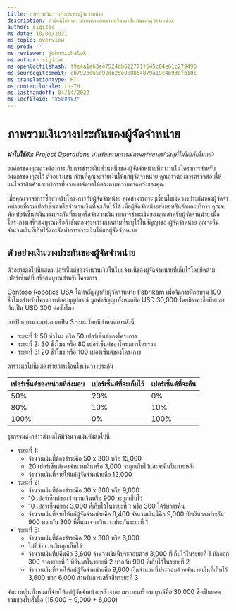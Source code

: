 ```yaml
---
title: ภาพรวมเงินวางประกันของผู้จัดจำหน่าย
description: หัวข้อนี้ให้ภาพรวมของความสามารถเงินวางประกันของผู้จัดจำหน่าย
author: sigitac
ms.date: 10/01/2021
ms.topic: overview
ms.prod: ''
ms.reviewer: johnmichalak
ms.author: sigitac
ms.openlocfilehash: f9e4a1e63e47524bb622771f645c04e61c279496
ms.sourcegitcommit: c0792bd65d92db25e0e8864879a19c4b93efb10c
ms.translationtype: HT
ms.contentlocale: th-TH
ms.lasthandoff: 04/14/2022
ms.locfileid: "8588483"
---
```

# <a name="vendor-retention-overview"></a>ภาพรวมเงินวางประกันของผู้จัดจำหน่าย

_**นำไปใช้กับ:** Project Operations สำหรับสถานการณ์ตามทรัพยากร/วัสดุที่ไม่ได้เก็บในคลัง_

องค์กรของคุณอาจต้องการเก็บการชำระเงินส่วนหนึ่งของผู้จัดจำหน่ายที่ทำงานในโครงการสำหรับองค์กรของคุณไว้ ตัวอย่างเช่น ก่อนที่คุณจะจ่ายเงินให้แก่ผู้จัดจำหน่าย คุณอาจต้องการตรวจสอบให้แน่ใจว่าสินค้าและบริการที่พวกเขาจัดหาให้ตรงตามความคาดหวังของคุณ

เมื่อคุณเจรจาการซื้อสำหรับโครงการกับผู้จัดจำหน่าย คุณสามารถระบุเงื่อนไขเงินวางประกันของผู้จัดจำหน่ายยที่รวมเปอร์เซ็นต์หรือจำนวนเงินที่จะเก็บไว้ได้ เมื่อผู้จัดจำหน่ายส่งมอบสินค้าและบริการ คุณจะหักเปอร์เซ็นต์เงินวางประกันที่ระบุหรือจำนวนเงินจากการชำระเงินของคุณสำหรับผู้จัดจำหน่าย เมื่อโครงการเสร็จสมบูรณ์หรือถึงขั้นตอนระหว่างกาลตามที่ระบุไว้ในสัญญาของผู้จัดจำหน่าย คุณจะคืนจำนวนเงินที่เก็บไว้และจัดทำการชำระเงินให้แก่ผู้จัดจำหน่าย

## <a name="vendor-retention-example"></a>ตัวอย่างเงินวางประกันของผู้จัดจำหน่าย

ตัวอย่างต่อไปนี้แสดงเปอร์เซ็นต์ของจำนวนเงินในใบแจ้งหนี้ของผู้จัดจำหน่ายที่เก็บไว้โดยยึดตามเปอร์เซ็นต์ที่เสร็จสมบูรณ์สำหรับโครงการ

Contoso Robotics USA ได้ทำสัญญากับผู้จัดจำหน่าย Fabrikam เพื่อจัดการฝึกอบรม 100 ชั่วโมงสำหรับโครงการต่ออายุอุปกรณ์ มูลค่าสัญญาทั้งหมดคือ USD 30,000 โดยมีราคาซื้อที่ตกลงกันเป็น USD 300 ต่อชั่วโมง

การฝึกอบรมจะแบ่งออกเป็น 3 ระยะ โดยมีกำหนดการดังนี้

- ระยะที่ 1: 50 ชั่วโมง หรือ 50 เปอร์เซ็นต์ของโครงการ
- ระยะที่ 2: 30 ชั่วโมง หรือ 80 เปอร์เซ็นต์ของโครงการโดยรวม
- ระยะที่ 3: 20 ชั่วโมง หรือ 100 เปอร์เซ็นต์ของโครงการ

ตารางต่อไปนี้แสดงรายการเงื่อนไขเงินวางประกัน

| **เปอร์เซ็นต์ของหน่วยที่ส่งมอบ** | **เปอร์เซ็นต์ที่จะเก็บไว้** | **เปอร์เซ็นต์ที่จะคืน** |
| --- | --- | --- |
| 50% | 20% | 0% |
| 80% | 10% | 10% |
| 100% | 0% | 100% |

ธุรกรรมดังกล่าวส่งผลให้มีจำนวนเงินดังต่อไปนี้:

- ระยะที่ 1:
  - จำนวนเงินที่ต้องชำระคือ 50 x 300 หรือ 15,000
  - 20 เปอร์เซ็นต์ของจำนวนเงินหรือ 3,000 จะถูกเก็บไว้และจะคืนในภายหลัง
  - จำนวนเงินที่จ่ายให้แก่ผู้จัดจำหน่ายคือ 12,000
- ระยะที่ 2:
  - จำนวนเงินที่ต้องชำระคือ 30 x 300 หรือ 9,000
  - 10 เปอร์เซ็นต์ของจำนวนเงินหรือ 900 จะถูกเก็บไว้
  - 10 เปอร์เซ็นต์ของ 3,000 ที่เก็บไว้ในระยะที่ 1 หรือ 300 ได้รับการคืน
  - จำนวนเงินที่จ่ายให้แก่ผู้จัดจำหน่ายคือ 8,400 จำนวนเงินนี้คือ 9,000 หักเงินวางประกัน 900 บวกกับ 300 ที่คืนมาจากเงินวางประกันระยะที่ 1
- ระยะที่ 3:
  - จำนวนเงินที่ต้องชำระคือ 20 x 300 หรือ 6,000
  - ไม่มีจำนวนเงินถูกเก็บไว้
  - จำนวนเงินที่ปคืนคือ 3,600 จำนวนเงินนี้ประกอบด้วย 3,000 ที่เก็บไว้ในระยะที่ 1 หักออก 300 จากระยะที่ 1 ที่คืนมาในระยะที่ 2 บวกกับ 900 ที่เก็บไว้ในระยะที่ 2
  - จำนวนเงินที่จ่ายให้แก่ผู้จัดจำหน่ายคือ 9,600 เงินจำนวนนี้ประกอบด้วยจำนวนเงินที่เก็บไว้ 3,600 บวก 6,000 สำหรับการเสร็จสิ้นระยะที่ 3

จำนวนเงินทั้งหมดที่จ่ายให้แก่ผู้จัดจำหน่ายหลังจากสามระยะเสร็จสมบูรณ์คือ 30,000 ซึ่งเป็นยอดรวมของใบสั่งซื้อ (15,000 + 9,000 + 6,000)
